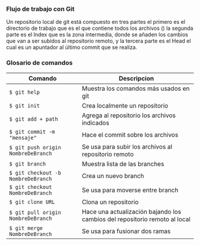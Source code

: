 ### Flujo de trabajo con Git

Un repositorio local de git está compuesto en tres partes el primero es el directorio de trabajo que es el que contiene todos los archivos () la segunda parte es el Index que es la zona intermedia, donde se añaden los cambios que van a ser subidos al repositorio remoto, y la tercera parte es el Head el cual es un apuntador al último commit que se realiza. 

### Glosario de comandos
                    
Comando | Descripcion
------------- | -------------
`$ git help`  | Muestra los comandos más usados en git
`$ git init`  | Crea localmente un repositorio
`$ git add + path ` | Agrega al repositorio los archivos indicados
`$ git commit -m "mensaje"` | Hace el commit sobre los archivos
`$ git push origin NombreDeBranch ` | Se usa para subir los archivos al repositorio remoto
`$ git branch ` | Muestra lista de las branches
`$ git checkout -b NombreDeBranch ` | Crea un nuevo branch
`$ git checkout NombreDeBranch ` | Se usa para moverse entre branch 
`$ git clone URL ` | Clona un repositorio
`$ git pull origin NombreDeBranch ` | Hace una actualización bajando los cambios del repositorio remoto al local
`$ git merge NombreDeBranch ` | Se usa para fusionar dos ramas
